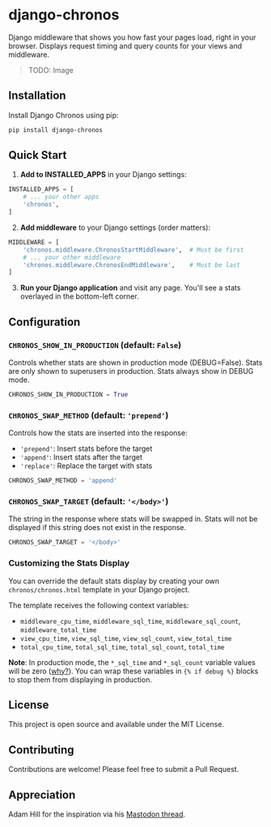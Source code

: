 # django-chronos

Django middleware that shows you how fast your pages load, right in your browser. Displays request timing and query counts for your views and middleware.

> TODO: Image

## Installation

Install Django Chronos using pip:

```bash
pip install django-chronos
```

## Quick Start

1. **Add to INSTALLED_APPS** in your Django settings:

```python
INSTALLED_APPS = [
    # ... your other apps
    'chronos',
]
```

2. **Add middleware** to your Django settings (order matters):

```python
MIDDLEWARE = [
    'chronos.middleware.ChronosStartMiddleware',  # Must be first
    # ... your other middleware
    'chronos.middleware.ChronosEndMiddleware',    # Must be last
]
```

3. **Run your Django application** and visit any page. You'll see a stats overlayed in the bottom-left corner.

## Configuration

### `CHRONOS_SHOW_IN_PRODUCTION` (default: `False`)
Controls whether stats are shown in production mode (DEBUG=False). Stats are only shown to superusers in production. Stats always show in DEBUG mode.

```python
CHRONOS_SHOW_IN_PRODUCTION = True
```

### `CHRONOS_SWAP_METHOD` (default: `'prepend'`)
Controls how the stats are inserted into the response:
- `'prepend'`: Insert stats before the target
- `'append'`: Insert stats after the target  
- `'replace'`: Replace the target with stats

```python
CHRONOS_SWAP_METHOD = 'append'
```

### `CHRONOS_SWAP_TARGET` (default: `'</body>'`)
The string in the response where stats will be swapped in. Stats will not be displayed if this string does not exist in the response.

```python
CHRONOS_SWAP_TARGET = '</body>'
```

### Customizing the Stats Display

You can override the default stats display by creating your own `chronos/chronos.html` template in your Django project.

The template receives the following context variables:
- `middleware_cpu_time`, `middleware_sql_time`, `middleware_sql_count`, `middleware_total_time`
- `view_cpu_time`, `view_sql_time`, `view_sql_count`, `view_total_time`  
- `total_cpu_time`, `total_sql_time`, `total_sql_count`, `total_time`

**Note**: In production mode, the `*_sql_time` and `*_sql_count` variable values will be zero ([why?](https://docs.djangoproject.com/en/5.2/faq/models/#how-can-i-see-the-raw-sql-queries-django-is-running)). You can wrap these variables in `{% if debug %}` blocks to stop them from displaying in production.

## License

This project is open source and available under the MIT License.

## Contributing

Contributions are welcome! Please feel free to submit a Pull Request.

## Appreciation

Adam Hill for the inspiration via his [Mastodon thread](https://indieweb.social/@adamghill/114950349384521325).